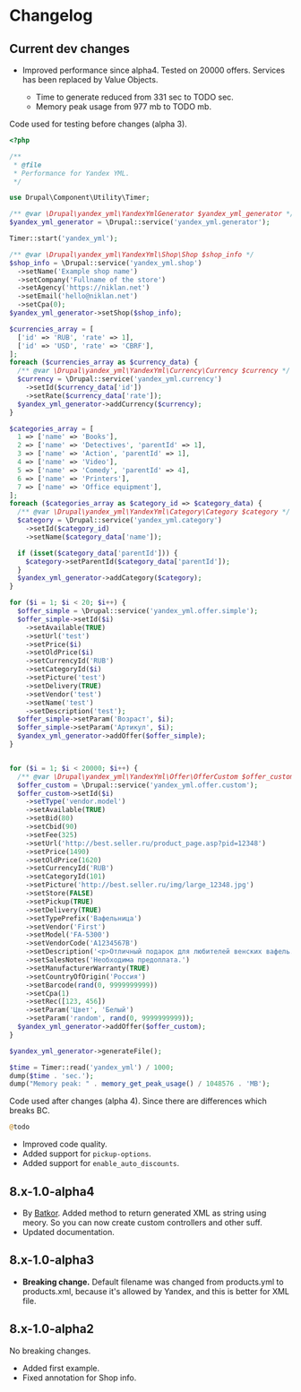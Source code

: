 # Changelog

## Current dev changes

- Improved performance since alpha4. Tested on 20000 offers. Services has been replaced by Value Objects.

  * Time to generate reduced from 331 sec to TODO sec.
  * Memory peak usage from 977 mb to TODO mb.
  
Code used for testing before changes (alpha 3).

```php
<?php

/**
 * @file
 * Performance for Yandex YML.
 */

use Drupal\Component\Utility\Timer;

/** @var \Drupal\yandex_yml\YandexYmlGenerator $yandex_yml_generator */
$yandex_yml_generator = \Drupal::service('yandex_yml.generator');

Timer::start('yandex_yml');

/** @var \Drupal\yandex_yml\YandexYml\Shop\Shop $shop_info */
$shop_info = \Drupal::service('yandex_yml.shop')
  ->setName('Example shop name')
  ->setCompany('Fullname of the store')
  ->setAgency('https://niklan.net')
  ->setEmail('hello@niklan.net')
  ->setCpa(0);
$yandex_yml_generator->setShop($shop_info);

$currencies_array = [
  ['id' => 'RUB', 'rate' => 1],
  ['id' => 'USD', 'rate' => 'CBRF'],
];
foreach ($currencies_array as $currency_data) {
  /** @var \Drupal\yandex_yml\YandexYml\Currency\Currency $currency */
  $currency = \Drupal::service('yandex_yml.currency')
    ->setId($currency_data['id'])
    ->setRate($currency_data['rate']);
  $yandex_yml_generator->addCurrency($currency);
}

$categories_array = [
  1 => ['name' => 'Books'],
  2 => ['name' => 'Detectives', 'parentId' => 1],
  3 => ['name' => 'Action', 'parentId' => 1],
  4 => ['name' => 'Video'],
  5 => ['name' => 'Comedy', 'parentId' => 4],
  6 => ['name' => 'Printers'],
  7 => ['name' => 'Office equipment'],
];
foreach ($categories_array as $category_id => $category_data) {
  /** @var \Drupal\yandex_yml\YandexYml\Category\Category $category */
  $category = \Drupal::service('yandex_yml.category')
    ->setId($category_id)
    ->setName($category_data['name']);

  if (isset($category_data['parentId'])) {
    $category->setParentId($category_data['parentId']);
  }
  $yandex_yml_generator->addCategory($category);
}

for ($i = 1; $i < 20; $i++) {
  $offer_simple = \Drupal::service('yandex_yml.offer.simple');
  $offer_simple->setId($i)
    ->setAvailable(TRUE)
    ->setUrl('test')
    ->setPrice($i)
    ->setOldPrice($i)
    ->setCurrencyId('RUB')
    ->setCategoryId($i)
    ->setPicture('test')
    ->setDelivery(TRUE)
    ->setVendor('test')
    ->setName('test')
    ->setDescription('test');
  $offer_simple->setParam('Возраст', $i);
  $offer_simple->setParam('Артикул', $i);
  $yandex_yml_generator->addOffer($offer_simple);
}


for ($i = 1; $i < 20000; $i++) {
  /** @var \Drupal\yandex_yml\YandexYml\Offer\OfferCustom $offer_custom */
  $offer_custom = \Drupal::service('yandex_yml.offer.custom');
  $offer_custom->setId($i)
    ->setType('vendor.model')
    ->setAvailable(TRUE)
    ->setBid(80)
    ->setCbid(90)
    ->setFee(325)
    ->setUrl('http://best.seller.ru/product_page.asp?pid=12348')
    ->setPrice(1490)
    ->setOldPrice(1620)
    ->setCurrencyId('RUB')
    ->setCategoryId(101)
    ->setPicture('http://best.seller.ru/img/large_12348.jpg')
    ->setStore(FALSE)
    ->setPickup(TRUE)
    ->setDelivery(TRUE)
    ->setTypePrefix('Вафельница')
    ->setVendor('First')
    ->setModel('FA-5300')
    ->setVendorCode('A1234567B')
    ->setDescription('<p>Отличный подарок для любителей венских вафель.</p>')
    ->setSalesNotes('Необходима предоплата.')
    ->setManufacturerWarranty(TRUE)
    ->setCountryOfOrigin('Россия')
    ->setBarcode(rand(0, 9999999999))
    ->setCpa(1)
    ->setRec([123, 456])
    ->setParam('Цвет', 'Белый')
    ->setParam('random', rand(0, 9999999999));
  $yandex_yml_generator->addOffer($offer_custom);
}

$yandex_yml_generator->generateFile();

$time = Timer::read('yandex_yml') / 1000;
dump($time . 'sec.');
dump("Memory peak: " . memory_get_peak_usage() / 1048576 . 'MB');
```

Code used after changes (alpha 4). Since there are differences which breaks BC.

```php
@todo
```

- Improved code quality.
- Added support for `pickup-options`.
- Added support for `enable_auto_discounts`.

## 8.x-1.0-alpha4

- By [Batkor](https://github.com/Niklan/yandex_yml/issues/1). Added method to return generated XML as string using meory. So you can now create custom controllers and other suff.
- Updated documentation.

## 8.x-1.0-alpha3

- **Breaking change.** Default filename was changed from products.yml to products.xml, because it's allowed by Yandex, and this is better for XML file.

## 8.x-1.0-alpha2

No breaking changes.

- Added first example.
- Fixed annotation for Shop info.